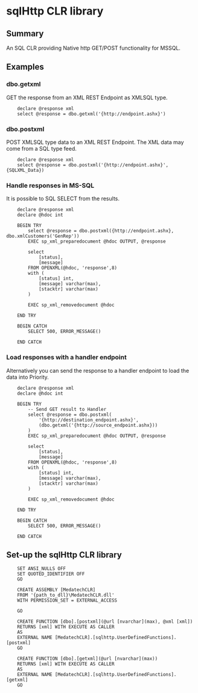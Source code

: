 <h1>sqlHttp CLR library</h1>

<h2>Summary</h2>
An SQL CLR providing Native http GET/POST functionality for MSSQL.

<h2>Examples</h2>
<h3>dbo.getxml</h3>
GET the response from an XML REST Endpoint as XMLSQL type.

```
	declare @response xml
	select @response = dbo.getxml('{http://endpoint.ashx}')
```

<h3>dbo.postxml</h3>
POST XMLSQL type data to an XML REST Endpoint.
The XML data may come from a SQL type feed.

```
	declare @response xml
	select @response = dbo.postxml('{http://endpoint.ashx}', {SQLXML_Data})	
```

<h3>Handle responses in MS-SQL</h3>
It is possible to SQL SELECT from the results.

```
	declare @response xml
	declare @hdoc int

	BEGIN TRY
		select @response = dbo.postxml({http://endpoint.ashx}, dbo.xmlCustomers('GenRep'))	
		EXEC sp_xml_preparedocument @hdoc OUTPUT, @response
	
		select	
			[status],
			[message]
		FROM OPENXML(@hdoc, 'response',8)
		with (
			[status] int,
			[message] varchar(max),
			[stacktr] varchar(max)
		)
	
		EXEC sp_xml_removedocument @hdoc
	
	END TRY

	BEGIN CATCH
		SELECT 500, ERROR_MESSAGE()
	
	END CATCH
```

<h3>Load responses with a handler endpoint</h3>
Alternatively you can send the response to a handler endpoint to load the data into Priority.

```
	declare @response xml
	declare @hdoc int

	BEGIN TRY
		-- Send GET result to Handler
		select @response = dbo.postxml(
			'{http://destination_endpoint.ashx}', 
			(dbo.getxml('{http://source_endpoint.ashx}))
		)
		EXEC sp_xml_preparedocument @hdoc OUTPUT, @response
	
		select	
			[status],
			[message]
		FROM OPENXML(@hdoc, 'response',8)
		with (
			[status] int,
			[message] varchar(max),
			[stacktr] varchar(max)
		)

		EXEC sp_xml_removedocument @hdoc
	
	END TRY

	BEGIN CATCH
		SELECT 500, ERROR_MESSAGE()

	END CATCH
```

<h2>Set-up the sqlHttp CLR library</h2>

```
	SET ANSI_NULLS OFF
	SET QUOTED_IDENTIFIER OFF
	GO

	CREATE ASSEMBLY [MedatechCLR]
	FROM '{path_to_dll}\MedatechCLR.dll'
	WITH PERMISSION_SET = EXTERNAL_ACCESS

	GO

	CREATE FUNCTION [dbo].[postxml](@url [nvarchar](max), @xml [xml])
	RETURNS [xml] WITH EXECUTE AS CALLER
	AS 
	EXTERNAL NAME [MedatechCLR].[sqlhttp.UserDefinedFunctions].[postxml]
	GO

	CREATE FUNCTION [dbo].[getxml](@url [nvarchar](max))
	RETURNS [xml] WITH EXECUTE AS CALLER
	AS 
	EXTERNAL NAME [MedatechCLR].[sqlhttp.UserDefinedFunctions].[getxml]
	GO
```

